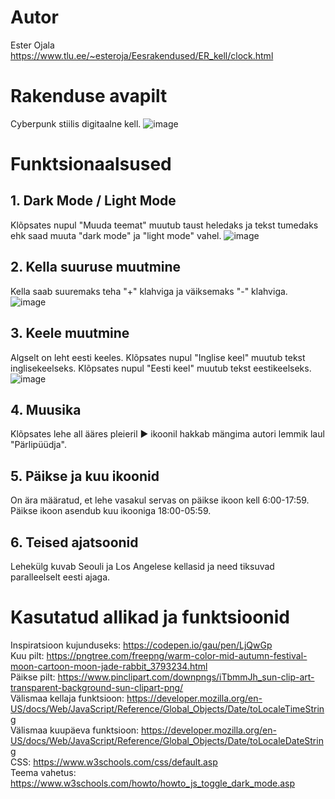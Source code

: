 # Autor
Ester Ojala
<br>
https://www.tlu.ee/~esteroja/Eesrakendused/ER_kell/clock.html
# Rakenduse avapilt
Cyberpunk stiilis digitaalne kell.
![image](https://github.com/esteroja/Eesrakendused_kodutoo-1/assets/146342718/14819fd3-a400-4c58-8afe-50cdca509038)
# Funktsionaalsused
## 1. Dark Mode / Light Mode
Klõpsates nupul "Muuda teemat" muutub taust heledaks ja tekst tumedaks ehk saad muuta "dark mode" ja "light mode" vahel.
![image](https://github.com/esteroja/Eesrakendused_kodutoo-1/assets/146342718/dac1c1af-ecce-4323-b0ee-d644e109f1a6)
## 2. Kella suuruse muutmine
Kella saab suuremaks teha "+" klahviga ja väiksemaks "-" klahviga.
![image](https://github.com/esteroja/Eesrakendused_kodutoo-1/assets/146342718/524beae2-bd40-4b08-b815-e37c3ede764c)
## 3. Keele muutmine
Algselt on leht eesti keeles. Klõpsates nupul "Inglise keel" muutub tekst inglisekeelseks. Klõpsates nupul "Eesti keel" muutub tekst eestikeelseks.
![image](https://github.com/esteroja/Eesrakendused_kodutoo-1/assets/146342718/ba713824-31de-4231-88aa-ce3b57978d97)
## 4. Muusika
Klõpsates lehe all ääres pleieril ▶ ikoonil hakkab mängima autori lemmik laul "Pärlipüüdja".
## 5. Päikse ja kuu ikoonid
On ära määratud, et lehe vasakul servas on päikse ikoon kell 6:00-17:59. Päikse ikoon asendub kuu ikooniga 18:00-05:59.

## 6. Teised ajatsoonid
Lehekülg kuvab Seouli ja Los Angelese kellasid ja need tiksuvad paralleelselt eesti ajaga.
# Kasutatud allikad ja funktsioonid
Inspiratsioon kujunduseks: https://codepen.io/gau/pen/LjQwGp
<br>
Kuu pilt: https://pngtree.com/freepng/warm-color-mid-autumn-festival-moon-cartoon-moon-jade-rabbit_3793234.html
<br>
Päikse pilt: https://www.pinclipart.com/downpngs/iTbmmJh_sun-clip-art-transparent-background-sun-clipart-png/
<br>
Välismaa kellaja funktsioon: https://developer.mozilla.org/en-US/docs/Web/JavaScript/Reference/Global_Objects/Date/toLocaleTimeString
<br>
Välismaa kuupäeva funktsioon: https://developer.mozilla.org/en-US/docs/Web/JavaScript/Reference/Global_Objects/Date/toLocaleDateString 
<br>
CSS: https://www.w3schools.com/css/default.asp 
<br>
Teema vahetus: https://www.w3schools.com/howto/howto_js_toggle_dark_mode.asp
